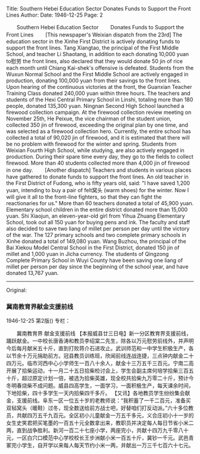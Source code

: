 Title: Southern Hebei Education Sector Donates Funds to Support the Front Lines
Author:
Date: 1946-12-25
Page: 2

　　Southern Hebei Education Sector
　　Donates Funds to Support the Front Lines
　　[This newspaper's Weixian dispatch from the 23rd] The education sector in the Xinhe First District is actively donating funds to support the front lines. Tang Xiangtao, the principal of the First Middle School, and teacher Li Shaotang, in addition to each donating 10,000 yuan to慰劳 the front lines, also declared that they would donate 50 jin of rice each month until Chiang Kai-shek's offensive is defeated. Students from the Wuxun Normal School and the First Middle School are actively engaged in production, donating 100,000 yuan from their savings to the front lines. Upon hearing of the continuous victories at the front, the Guanxian Teacher Training Class donated 240,000 yuan within three hours. The teachers and students of the Hexi Central Primary School in Linshi, totaling more than 180 people, donated 135,300 yuan. Ningnan Second High School launched a firewood collection campaign. At the firewood collection review meeting on November 25th, He Peixue, the vice chairman of the student union, collected 350 jin of firewood, exceeding the original plan by one time, and was selected as a firewood collection hero. Currently, the entire school has collected a total of 90,020 jin of firewood, and it is estimated that there will be no problem with firewood for the winter and spring. Students from Weixian Fourth High School, while studying, are also actively engaged in production. During their spare time every day, they go to the fields to collect firewood. More than 40 students collected more than 4,000 jin of firewood in one day.
　　[Another dispatch] Teachers and students in various places have gathered to donate funds to support the front lines. An old teacher in the First District of Fudong, who is fifty years old, said: "I have saved 1,200 yuan, intending to buy a pair of felt窝头 (warm shoes) for the winter. Now I will give it all to the front-line fighters, so that they can fight the reactionaries for us." More than 60 teachers donated a total of 45,900 yuan. Elementary school children in the entire district donated more than 15,000 yuan. Shi Xiaojun, an eleven-year-old girl from Yihua Zhuang Elementary School, took out all 150 yuan for buying pens and ink. The faculty and staff also decided to save two liang of millet per person per day until the victory of the war. The 127 primary schools and two complete primary schools in Xinhe donated a total of 149,080 yuan. Wang Buzhou, the principal of the Bai Xiekou Model Central School in the First District, donated 150 jin of millet and 1,000 yuan in Jicha currency. The students of Qingzong Complete Primary School in Wuyi County have been saving one liang of millet per person per day since the beginning of the school year, and have donated 13,767 yuan.



<hr /> 

Original: 


### 冀南教育界献金支援前线

1946-12-25
第2版()
专栏：

　　冀南教育界
    献金支援前线
    【本报威县廿三日电】新一分区教育界支援前线，踊跃献金。一中校长唐香涛和教员李绍棠二先生，除各以万元慰劳前线外，并声明今后每月献米五十斤，直到打败蒋介石进攻止。武训师范和一中学生积极生产，各以节余十万元捐助前方。冠县教员训练班，欣闻前线连战连捷，三点钟内献金二十四万元。临市河西中心小学师生一百八十余人，献金十三万五千三百元。宁南二高开展了拾柴运动，十一月二十五日拾柴检讨会上，学生会副主席何培学拾柴三百五十斤，超过原定计划一倍，被选为拾柴英雄，现全校共拾柴九万零二十斤，预计今冬明春烧柴不成问题。威县四高学生，一面学习，一面积极生产，每天课余时间，下地拾柴，四十多学生一天内拾柴四千多斤。
    【又讯】各地教员学生纷纷集会献金，支援前线。阜东一区一位五十岁的老教师说：“我积蓄了一千二百元，准备买双毡窝头（暖鞋）过冬，现全数送给前方战士吧，好替咱们打反动派。”六十多位教员，共献四万五千九百元。全区初小儿童献金一万五千多元，义合庄初小十一岁的女生史笑君把买笔墨的一百五十元全数拿出来，教职员并决定每人每日节省小米二两，直到战争胜利。新河一百二十七座小学，两座完小，共献十四万九千零八十元，一区白穴口模范中心学校校长王步洲献小米一百五十斤，冀钞一千元。武邑青冢完小学生，自开学以来每人每天节约小米一两，并献出一万三千七百六十七元。
